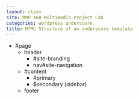 ```yaml
---
layout: class
site: MMP 460 Multimedia Project Lab
categories: wordpress underscore
title: HTML Structure of an underscore template
---
```


- #page 
  - header
    - #site-branding
    - nav#site-navigation
  - #content
    - #primary
    - $secondary (sidebar)
  - footer
